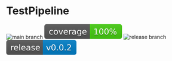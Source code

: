 # TestPipeline

![main branch](https://github.com/BrentJohnsonNz/TestPipeline/actions/workflows/main.yml/badge.svg)
![coverage](https://raw.githubusercontent.com/BrentJohnsonNz/TestPipeline/badges/.badges/main/coverage.svg?branch=main)
![release branch](https://github.com/BrentJohnsonNz/TestPipeline/actions/workflows/release.yml/badge.svg)
![release](https://raw.githubusercontent.com/BrentJohnsonNz/TestPipeline/badges/.badges/release.svg?branch=main)
